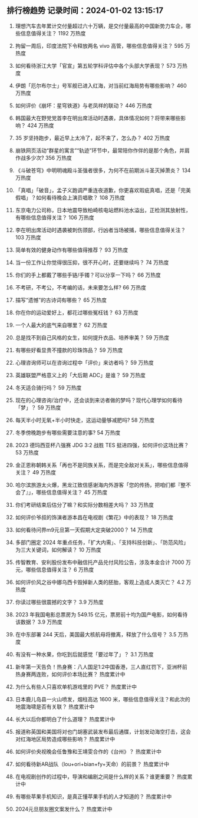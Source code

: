 
## 排行榜趋势 记录时间：2024-01-02 13:15:17
  
  1. 理想汽车去年累计交付量超过六十万辆，是交付量最高的中国新势力车企，哪些信息值得关注？ 1192 万热度
    
  2. 拘留一周后，印度法院下令释放两名 vivo 高管，哪些信息值得关注？ 595 万热度
    
  3. 如何看待浙江大学「官宣」第五轮学科评估中各个头部大学表现？ 573 万热度
    
  4. 伊朗「厄尔布尔士」号军舰已进入红海，对当前红海局势有哪些影响？ 460 万热度
    
  5. 如何评价《崩坏：星穹铁道》与老凤祥的联动？ 446 万热度
    
  6. 韩国最大在野党党首李在明出席活动时遇袭，具体情况如何？将带来哪些影响？ 424 万热度
    
  7. 35 岁坚持跑步，最近早上太冷了，起不来了，怎么办？ 402 万热度
    
  8. 崩铁网页活动“群星的寓言”“轨迹”环节中，最常陪你作伴的是那个角色，并肩作战多少次? 356 万热度
    
  9. 《斗破苍穹》中明明魂殿斗圣强者很多，为何不在前期派斗圣灭掉萧炎？ 134 万热度
    
  10. 「真唱」「破音」，孟子义跑调严重连夜道歉，你更喜欢瑕疵真唱，还是「完美假唱」？如何看待晚会上演员唱歌？ 108 万热度
    
  11. 东京电力公司称，日本地震导致柏崎核电站燃料池水溢出，正检测其放射性，有哪些信息值得关注？ 106 万热度
    
  12. 李在明出席活动时遇袭被刺伤颈部，行凶者当场被捕，哪些信息值得关注？ 103 万热度
    
  13. 简单有效的健身动作有哪些值得推荐？ 93 万热度
    
  14. 当一份工作让你觉得很压抑，很不开心时，还要继续吗？ 74 万热度
    
  15. 你们的手上都戴了哪些手链/手镯？可以分享一下吗？ 66 万热度
    
  16. 不考研，不考公，不考编的话，未来要怎么样? 66 万热度
    
  17. 描写“遗憾”的古诗词有哪些？ 65 万热度
    
  18. 你在你的运动爱好上，都花过哪些冤枉钱？ 63 万热度
    
  19. 一个人最大的底气来自哪里？ 62 万热度
    
  20. 总是找不到自己风格的女生，如何提升衣品、培养审美？ 59 万热度
    
  21. 有哪些好看显贵不撞款的珍珠饰品？ 59 万热度
    
  22. 心理咨询师可以在咨询过程中「评价」来访者吗？ 59 万热度
    
  23. 英雄联盟严格意义上的「大后期 ADC」是谁？ 59 万热度
    
  24. 冬天适合骑行吗？ 59 万热度
    
  25. 现在的心理咨询/治疗中，还会谈到来访者做的梦吗？现代心理学如何看待「梦」？ 59 万热度
    
  26. 每天半小时无氧+半小时快走，这运动量够减肥吗? 58 万热度
    
  27. 冬季傍晚跑步有哪些需要注意的事? 54 万热度
    
  28. 2023 德玛西亚杯八强赛 JDG 3:2 战胜 TES 挺进四强，如何评价这场比赛？ 53 万热度
    
  29. 金正恩称朝韩关系「再也不是同族关系，而是完全敌对关系」，哪些信息值得关注？ 49 万热度
    
  30. 哈尔滨旅游太火爆，黑龙江致信感谢海内外游客「您的传扬，把咱们都『整不会了』」，哪些信息值得关注？ 45 万热度
    
  31. 你们考研结束后估分了嘛？和实际分数相差大吗？ 33 万热度
    
  32. 如何评价爷叔的饰演者游本昌在电视剧《繁花》中的表现？ 18 万热度
    
  33. 如何看待问界m9元旦第一天假期大定突破2000？ 14 万热度
    
  34. 多部门圈定 2024 年重点任务，「扩大内需」、「支持科技创新」、「防范风险」为三大关键词，如何解读？ 10 万热度
    
  35. 传智教育、安利股份发布中融信托产品兑付风险公告，涉及本金合计 7000 万元，哪些信息值得关注？ 6 万热度
    
  36. 如何评价风之谷中娜乌西卡毁掉新人类的胚胎，客观上造成人类灭亡？ 4.2 万热度
    
  37. 你读过哪些很震撼的文字？ 3.9 万热度
    
  38. 2023 年我国电影总票房为 549.15 亿元，票房前十均为国产电影，如何看待该数据？ 3.9 万热度
    
  39. 在中东部署 244 天后，美国最大核航母将撤离，释放了什么信号？ 3.5 万热度
    
  40. 有没有一种水果，你吃到后就感觉「要过年了」？ 3.1 万热度
    
  41. 新年第一天告负！热身赛：八人国足1:2中国香港，三人直红罚下，亚洲杯前热身赛两连败，如何评价本场比赛？ 热度累计中
    
  42. 为什么有些人只喜欢单机游戏里的 PVE？ 热度累计中
    
  43. 日本鹿儿岛县一火山喷发，烟柱高达 1600 米，哪些信息值得关注？和此次的地震海啸是否有关联？ 热度累计中
    
  44. 长大以后你都明白了什么道理？ 热度累计中
    
  45. 报道称英国和美国将对也门胡塞武装发布最后通牒，计划发动海空打击，这会对红海地区局势造成哪些影响？ 热度累计中
    
  46. 如何评价央视晚会任鲁豫和王靖雯合作的《台州》？ 热度累计中
    
  47. 如何看待新AR战队（lou+ori+bian+fy+天命）的前景？ 热度累计中
    
  48. 在电视剧创作的过程中，导演和编剧之间是什么样的关系？谁更重要？ 热度累计中
    
  49. 有哪些苹果手机知识，是真正懂苹果手机的人才知道的？ 热度累计中
    
  50. 2024元旦朋友圈文案发什么？ 热度累计中
    